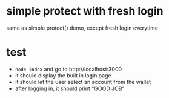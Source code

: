 # simple protect with fresh login

same as simple protect() demo, except fresh login everytime

# test

- `node index` and go to http://localhost:3000
- it should display the built in login page
- it should let the user select an account from the wallet
- after logging in, it should print "GOOD JOB"
